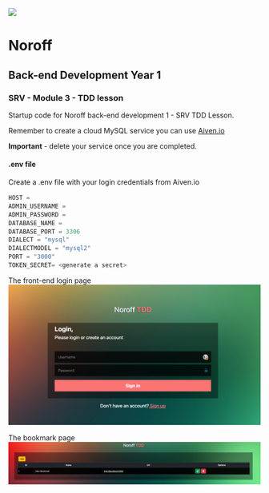 
![](http://images.restapi.co.za/pvt/Noroff-64.png)
# Noroff
## Back-end Development Year 1
### SRV - Module 3 - TDD lesson

Startup code for Noroff back-end development 1 - SRV TDD Lesson.

Remember to create a cloud MySQL service you can use [Aiven.io](https://aiven.io)

**Important** - delete your service once you are completed.

#### .env file
Create a .env file with your login credentials from Aiven.io
```js
HOST =
ADMIN_USERNAME =
ADMIN_PASSWORD =
DATABASE_NAME =
DATABASE_PORT = 3306
DIALECT = "mysql"
DIALECTMODEL = "mysql2"
PORT = "3000"
TOKEN_SECRET= <generate a secret>
```

The front-end login page
![alt text](images/login.png)

The bookmark page
![alt text](images/bookmarks.png)
